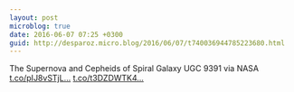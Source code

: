 ```yaml
---
layout: post
microblog: true
date: 2016-06-07 07:25 +0300
guid: http://desparoz.micro.blog/2016/06/07/t740036944785223680.html
---
```

The Supernova and Cepheids of Spiral Galaxy UGC 9391  via NASA [t.co/pIJ8vSTjL...](https://t.co/pIJ8vSTjLL) [t.co/t3DZDWTK4...](https://t.co/t3DZDWTK4d)
